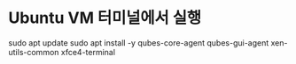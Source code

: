 # Ubuntu VM 터미널에서 실행
sudo apt update
sudo apt install -y qubes-core-agent qubes-gui-agent xen-utils-common xfce4-terminal
